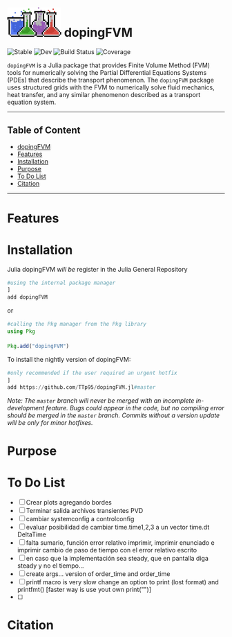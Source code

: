 <div align="left">
  <h1 id="dopingfvm"><img src="/images/Logo_notex_dopingFVM.png" width="125" title="dopingFVM logo"> dopingFVM</h1>
  <p>
    <a style="text-decoration: none" href="https://TTp95.github.io/dopingFVM.jl/stable">
      <img alt="Stable" src="https://img.shields.io/badge/docs-stable-blue.svg" />
    </a>
    <a style="text-decoration: none" href="https://TTp95.github.io/dopingFVM.jl/dev">
      <img alt="Dev" src="https://img.shields.io/badge/docs-dev-blue.svg" />
    </a>
    <a style="text-decoration: none" href="https://github.com/TTp95/dopingFVM.jl/actions">
      <img alt="Build Status" src="https://github.com/TTp95/dopingFVM.jl/workflows/CI/badge.svg"/>
    </a>
    <a style="text-decoration: none" href="https://codecov.io/gh/TTp95/dopingFVM.jl">
      <img alt="Coverage" src="https://codecov.io/gh/TTp95/dopingFVM.jl/branch/master/graph/badge.svg" />
    </a>
  </p>
</div>

`dopingFVM` is a Julia package that provides Finite Volume Method (FVM) tools for numerically solving the Partial Differential Equations Systems (PDEs) that describe the transport phenomenon. The `dopingFVM` package uses structured grids with the FVM to numerically solve fluid mechanics, heat transfer, and any similar phenomenon described as a transport equation system.

---

## Table of Content
* [dopingFVM](#dopingfvm)
* [Features](#features)
* [Installation](#installation)
* [Purpose](#propurse)
* [To Do List](#to-do-list)
* [Citation](#to-do-list)

---

# Features

# Installation

Julia dopingFVM *will be* register in the Julia General Repository

```julia
#using the internal package manager
]
add dopingFVM
```

or

```julia
#calling the Pkg manager from the Pkg library
using Pkg

Pkg.add("dopingFVM")
```

To install the nightly version of dopingFVM:

```julia
#only recommended if the user required an urgent hotfix
]
add https://github.com/TTp95/dopingFVM.jl#master
```

*Note: The `master` branch will never be merged with an incomplete in-development feature. Bugs could appear in the code, but no compiling error should be merged in the `master` branch. Commits without a version update will be only for minor hotfixes.*

# Purpose



# To Do List
- [ ] Crear plots agregando bordes
- [ ] Terminar salida archivos transientes PVD
- [ ] cambiar systemconfig a controlconfig
- [ ] evaluar posibilidad de cambiar time.time1,2,3 a un vector time.dt DeltaTime
- [ ] falta sumario, función error relativo imprimir, imprimir enunciado e imprimir cambio de paso de tiempo con el error relativo escrito
- [ ] en caso que la implementación sea steady, que en pantalla diga steady y no el tiempo...
- [ ] create args... version of order_time and order_time
- [ ] printf macro is very slow change an option to print (lost format) and printfmt() [faster way is use yout own print("")]
- [ ]

# Citation

